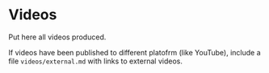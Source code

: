 # Videos

Put here all videos produced. 

If videos have been published to different platofrm (like YouTube), include a file `videos/external.md` with links to external videos.